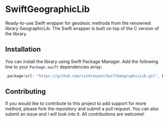 # SwiftGeographicLib
Ready-to-use Swift wrapper for geodesic methods from the renowned library GeographicLib. The Swift wrapper is built on top of the C version of the library.
 
 ## Installation
You can install the library using Swift Package Manager. Add the following line to your `Package.swift` dependencies array:

```swift
.package(url: "https://github.com/sindreoyen/SwiftGeographicLib.git", branch: "main")
```
 
 ## Contributing
If you would like to contribute to this project to add support for more method, please fork the repository and submit a pull request. You can also submit an issue and I will look into it. All contributions are welcome!
